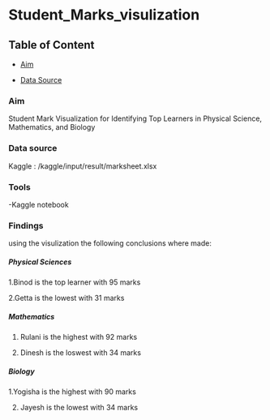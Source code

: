 # Student_Marks_visulization


## Table of Content

- [Aim](#project-overview)

- [Data Source](#data-source)


### Aim
Student Mark Visualization for Identifying Top Learners in Physical Science, Mathematics, and Biology

### Data source
Kaggle : /kaggle/input/result/marksheet.xlsx

### Tools

-Kaggle notebook 

### Findings

using the visulization the following conclusions where made:

##### Physical Sciences
1.Binod is the top learner with 95 marks

2.Getta is the lowest with 31 marks

##### Mathematics
1. Rulani is the highest with 92 marks

2. Dinesh is the loswest with 34 marks

##### Biology
1.Yogisha is the highest with 90 marks

2. Jayesh is the lowest with 34 marks
